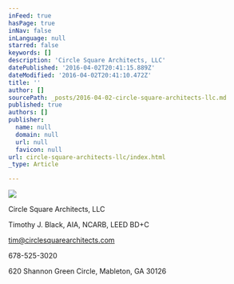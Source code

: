 ```yaml
---
inFeed: true
hasPage: true
inNav: false
inLanguage: null
starred: false
keywords: []
description: 'Circle Square Architects, LLC'
datePublished: '2016-04-02T20:41:15.889Z'
dateModified: '2016-04-02T20:41:10.472Z'
title: ''
author: []
sourcePath: _posts/2016-04-02-circle-square-architects-llc.md
published: true
authors: []
publisher:
  name: null
  domain: null
  url: null
  favicon: null
url: circle-square-architects-llc/index.html
_type: Article

---
```

![](https://the-grid-user-content.s3-us-west-2.amazonaws.com/a233ea06-dae1-4be2-875f-6b1105d2dca7.jpg)

Circle Square Architects, LLC

Timothy J. Black, AIA, NCARB, LEED BD+C

tim@circlesquarearchitects.com

678-525-3020

620 Shannon Green Circle, Mableton, GA  30126